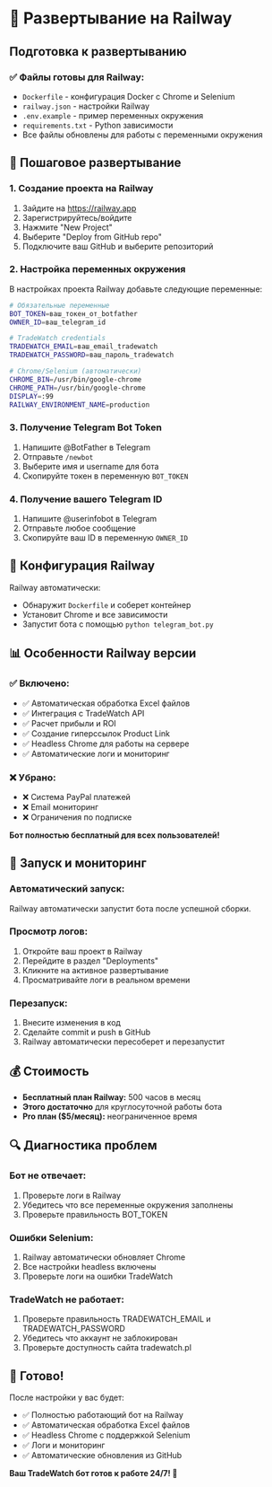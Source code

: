 # 🚂 Развертывание на Railway

## Подготовка к развертыванию

### ✅ Файлы готовы для Railway:
- `Dockerfile` - конфигурация Docker с Chrome и Selenium
- `railway.json` - настройки Railway
- `.env.example` - пример переменных окружения
- `requirements.txt` - Python зависимости
- Все файлы обновлены для работы с переменными окружения

## 🚀 Пошаговое развертывание

### 1. Создание проекта на Railway

1. Зайдите на https://railway.app
2. Зарегистрируйтесь/войдите
3. Нажмите "New Project"
4. Выберите "Deploy from GitHub repo"
5. Подключите ваш GitHub и выберите репозиторий

### 2. Настройка переменных окружения

В настройках проекта Railway добавьте следующие переменные:

```bash
# Обязательные переменные
BOT_TOKEN=ваш_токен_от_botfather
OWNER_ID=ваш_telegram_id

# TradeWatch credentials
TRADEWATCH_EMAIL=ваш_email_tradewatch
TRADEWATCH_PASSWORD=ваш_пароль_tradewatch

# Chrome/Selenium (автоматически)
CHROME_BIN=/usr/bin/google-chrome
CHROME_PATH=/usr/bin/google-chrome
DISPLAY=:99
RAILWAY_ENVIRONMENT_NAME=production
```

### 3. Получение Telegram Bot Token

1. Напишите @BotFather в Telegram
2. Отправьте `/newbot`
3. Выберите имя и username для бота
4. Скопируйте токен в переменную `BOT_TOKEN`

### 4. Получение вашего Telegram ID

1. Напишите @userinfobot в Telegram
2. Отправьте любое сообщение
3. Скопируйте ваш ID в переменную `OWNER_ID`

## 🔧 Конфигурация Railway

Railway автоматически:
- Обнаружит `Dockerfile` и соберет контейнер
- Установит Chrome и все зависимости
- Запустит бота с помощью `python telegram_bot.py`

## 📊 Особенности Railway версии

### ✅ Включено:
- ✅ Автоматическая обработка Excel файлов
- ✅ Интеграция с TradeWatch API
- ✅ Расчет прибыли и ROI
- ✅ Создание гиперссылок Product Link
- ✅ Headless Chrome для работы на сервере
- ✅ Автоматические логи и мониторинг

### ❌ Убрано:
- ❌ Система PayPal платежей
- ❌ Email мониторинг
- ❌ Ограничения по подписке

**Бот полностью бесплатный для всех пользователей!**

## 🚂 Запуск и мониторинг

### Автоматический запуск:
Railway автоматически запустит бота после успешной сборки.

### Просмотр логов:
1. Откройте ваш проект в Railway
2. Перейдите в раздел "Deployments"
3. Кликните на активное развертывание
4. Просматривайте логи в реальном времени

### Перезапуск:
1. Внесите изменения в код
2. Сделайте commit и push в GitHub
3. Railway автоматически пересоберет и перезапустит

## 💰 Стоимость

- **Бесплатный план Railway:** 500 часов в месяц
- **Этого достаточно** для круглосуточной работы бота
- **Pro план ($5/месяц):** неограниченное время

## 🔍 Диагностика проблем

### Бот не отвечает:
1. Проверьте логи в Railway
2. Убедитесь что все переменные окружения заполнены
3. Проверьте правильность BOT_TOKEN

### Ошибки Selenium:
1. Railway автоматически обновляет Chrome
2. Все настройки headless включены
3. Проверьте логи на ошибки TradeWatch

### TradeWatch не работает:
1. Проверьте правильность TRADEWATCH_EMAIL и TRADEWATCH_PASSWORD
2. Убедитесь что аккаунт не заблокирован
3. Проверьте доступность сайта tradewatch.pl

## 🎯 Готово!

После настройки у вас будет:
- ✅ Полностью работающий бот на Railway
- ✅ Автоматическая обработка Excel файлов
- ✅ Headless Chrome с поддержкой Selenium
- ✅ Логи и мониторинг
- ✅ Автоматические обновления из GitHub

**Ваш TradeWatch бот готов к работе 24/7! 🎉**

